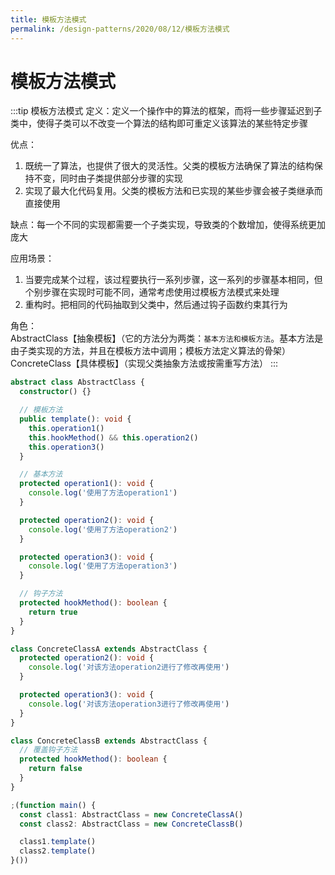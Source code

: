 ```yaml
---
title: 模板方法模式
permalink: /design-patterns/2020/08/12/模板方法模式
---
```


# 模板方法模式
:::tip 模板方法模式
定义：定义一个操作中的算法的框架，而将一些步骤延迟到子类中，使得子类可以不改变一个算法的结构即可重定义该算法的某些特定步骤

优点：<br>
1. 既统一了算法，也提供了很大的灵活性。父类的模板方法确保了算法的结构保持不变，同时由子类提供部分步骤的实现<br>
2. 实现了最大化代码复用。父类的模板方法和已实现的某些步骤会被子类继承而直接使用

缺点：每一个不同的实现都需要一个子类实现，导致类的个数增加，使得系统更加庞大

应用场景：<br>
1. 当要完成某个过程，该过程要执行一系列步骤，这一系列的步骤基本相同，但个别步骤在实现时可能不同，通常考虑使用过模板方法模式来处理<br>
2. 重构时。把相同的代码抽取到父类中，然后通过钩子函数约束其行为

角色：<br>
      AbstractClass【抽象模板】（它的方法分为两类：`基本方法和模板方法`。基本方法是由子类实现的方法，并且在模板方法中调用；模板方法定义算法的骨架）<br>
      ConcreteClass【具体模板】（实现父类抽象方法或按需重写方法）
:::
```ts
abstract class AbstractClass {
  constructor() {}

  // 模板方法
  public template(): void {
    this.operation1()
    this.hookMethod() && this.operation2()
    this.operation3()
  }

  // 基本方法
  protected operation1(): void {
    console.log('使用了方法operation1')
  }

  protected operation2(): void {
    console.log('使用了方法operation2')
  }

  protected operation3(): void {
    console.log('使用了方法operation3')
  }

  // 钩子方法
  protected hookMethod(): boolean {
    return true
  }
}

class ConcreteClassA extends AbstractClass {
  protected operation2(): void {
    console.log('对该方法operation2进行了修改再使用')
  }

  protected operation3(): void {
    console.log('对该方法operation3进行了修改再使用')
  }
}

class ConcreteClassB extends AbstractClass {
  // 覆盖钩子方法
  protected hookMethod(): boolean {
    return false
  }
}

;(function main() {
  const class1: AbstractClass = new ConcreteClassA()
  const class2: AbstractClass = new ConcreteClassB()

  class1.template()
  class2.template()
}())
```

